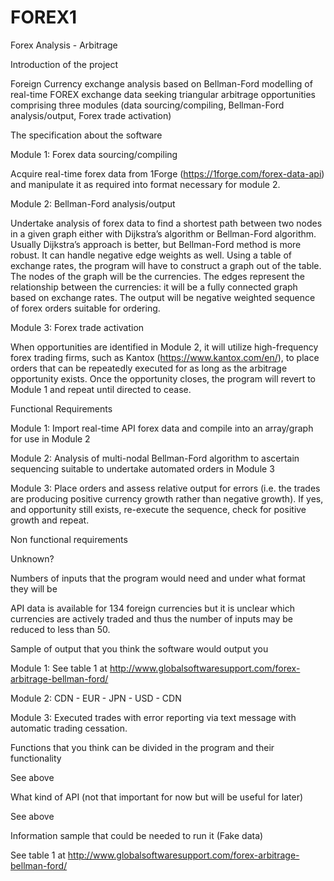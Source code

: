 # FOREX1
Forex Analysis - Arbitrage

Introduction of the project 

Foreign Currency exchange analysis based on Bellman-Ford modelling of real-time FOREX exchange data seeking triangular arbitrage opportunities comprising three modules (data sourcing/compiling, Bellman-Ford analysis/output, Forex trade activation)

The specification about the software

Module 1:  Forex data sourcing/compiling

Acquire real-time forex data from 1Forge (https://1forge.com/forex-data-api) and manipulate it as required into format necessary for module 2.

Module 2: Bellman-Ford analysis/output

Undertake analysis of forex data to find a shortest path between two nodes in a given graph either with Dijkstra’s algorithm or Bellman-Ford algorithm. Usually Dijkstra’s approach is better, but Bellman-Ford method is more robust. It can handle negative edge weights as well. Using a table of exchange rates, the program will have to construct a graph out of the table. The nodes of the graph will be the currencies. The edges represent the relationship between the currencies: it will be a fully connected graph based on exchange rates.  The output will be negative weighted sequence of forex orders suitable for ordering.

Module 3: Forex trade activation

When opportunities are identified in Module 2, it will utilize high-frequency forex trading firms, such as Kantox (https://www.kantox.com/en/), to place orders that can be repeatedly executed for as long as the arbitrage opportunity exists.  Once the opportunity closes, the program will revert to Module 1 and repeat until directed to cease.   

Functional Requirements

Module 1:
Import real-time API forex data and compile into an array/graph for use in Module 2

Module 2:
Analysis of multi-nodal Bellman-Ford algorithm to ascertain sequencing suitable to undertake automated orders in Module 3

Module 3: 
Place orders and assess relative output for errors (i.e. the trades are producing positive currency growth rather than negative growth).  If yes, and opportunity still exists, re-execute the sequence, check for positive growth and repeat. 

Non functional requirements 

Unknown?

Numbers of inputs that the program would need and under what format they will be 

API data is available for 134 foreign currencies but it is unclear which currencies are actively traded and thus the number of inputs may be reduced to less than 50.

Sample of output that you think the software would output you 

Module 1:
See table 1 at http://www.globalsoftwaresupport.com/forex-arbitrage-bellman-ford/

Module 2:
CDN - EUR - JPN - USD - CDN

Module 3:
Executed trades with error reporting via text message with automatic trading cessation.

Functions that you think can be divided in the program and their functionality 

See above

What kind of API (not that important for now but will be useful for later)

See above

Information sample that could be needed to run it (Fake data)

See table 1 at http://www.globalsoftwaresupport.com/forex-arbitrage-bellman-ford/
